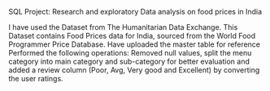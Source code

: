 SQL Project: Research and exploratory Data analysis on food prices in India 

I have used the Dataset from The Humanitarian Data Exchange. This Dataset contains Food Prices data for India, sourced from the World Food Programmer Price Database. Have uploaded the master table for reference
Performed the following operations: Removed null values, split the menu
category into main category and sub-category for better evaluation and added a review column (Poor, Avg, Very good and Excellent) by converting the user ratings.
